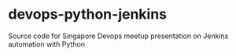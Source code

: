 devops-python-jenkins
=====================

Source code for Singapore Devops meetup presentation on Jenkins automation with Python
